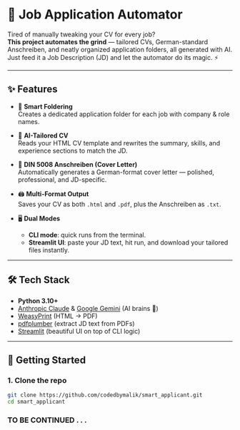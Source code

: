 # 🤖 Job Application Automator

Tired of manually tweaking your CV for every job?  
**This project automates the grind** — tailored CVs, German-standard Anschreiben, and neatly organized application folders, all generated with AI. Just feed it a Job Description (JD) and let the automator do its magic. ⚡

---

## ✨ Features

- 📂 **Smart Foldering**  
  Creates a dedicated application folder for each job with company & role names.  

- 📝 **AI-Tailored CV**  
  Reads your HTML CV template and rewrites the summary, skills, and experience sections to match the JD.  

- 💌 **DIN 5008 Anschreiben (Cover Letter)**  
  Automatically generates a German-format cover letter — polished, professional, and JD-specific.  

- 🖨 **Multi-Format Output**  
  Saves your CV as both `.html` and `.pdf`, plus the Anschreiben as `.txt`.  

- 🖥 **Dual Modes**  
  - **CLI mode**: quick runs from the terminal.  
  - **Streamlit UI**: paste your JD text, hit run, and download your tailored files instantly.  

---

## 🛠 Tech Stack

- **Python 3.10+**  
- [Anthropic Claude](https://www.anthropic.com/) & [Google Gemini](https://ai.google.dev/) (AI brains 🧠)  
- [WeasyPrint](https://weasyprint.org/) (HTML → PDF)  
- [pdfplumber](https://pypi.org/project/pdfplumber/) (extract JD text from PDFs)  
- [Streamlit](https://streamlit.io/) (beautiful UI on top of CLI logic)  

---

## 🚀 Getting Started

### 1. Clone the repo

```bash
git clone https://github.com/codedbymalik/smart_applicant.git
cd smart_applicant
```
### TO BE CONTINUED . . . 